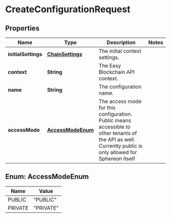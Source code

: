 
# CreateConfigurationRequest

## Properties
Name | Type | Description | Notes
------------ | ------------- | ------------- | -------------
**initialSettings** | [**ChainSettings**](ChainSettings.md) | The initial context settings. | 
**context** | **String** | The Easy Blockchain API context. | 
**name** | **String** | The configuration name. | 
**accessMode** | [**AccessModeEnum**](#AccessModeEnum) | The access mode for this configuration. Public means accessible to other tenants of the API as well. Currently public is only allowed for Sphereon itself | 


<a name="AccessModeEnum"></a>
## Enum: AccessModeEnum
Name | Value
---- | -----
PUBLIC | &quot;PUBLIC&quot;
PRIVATE | &quot;PRIVATE&quot;



